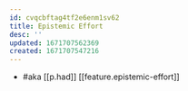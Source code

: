 ```yaml
---
id: cvqcbftag4tf2e6enm1sv62
title: Epistemic Effort
desc: ''
updated: 1671707562369
created: 1671707547216
---
```


- #aka [[p.had]] [[feature.epistemic-effort]]
